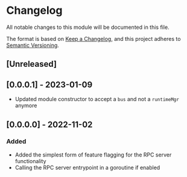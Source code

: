 # Changelog

All notable changes to this module will be documented in this file.

The format is based on [Keep a Changelog](https://keepachangelog.com/en/1.0.0/),
and this project adheres to [Semantic Versioning](https://semver.org/spec/v2.0.0.html).

## [Unreleased]

## [0.0.0.1] - 2023-01-09

- Updated module constructor to accept a `bus` and not a `runtimeMgr` anymore

## [0.0.0.0] - 2022-11-02

### Added

- Added the simplest form of feature flagging for the RPC server functionality
- Calling the RPC server entrypoint in a goroutine if enabled
